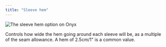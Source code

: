 ```yaml
---
title: "Sleeve hem"
---
```


![The sleeve hem option on Onyx](./sleevehem.svg)

Controls how wide the hem going around each sleeve will be, as a multiple of the seam allowance. A hem of 2.5cm/1" is a common value.
